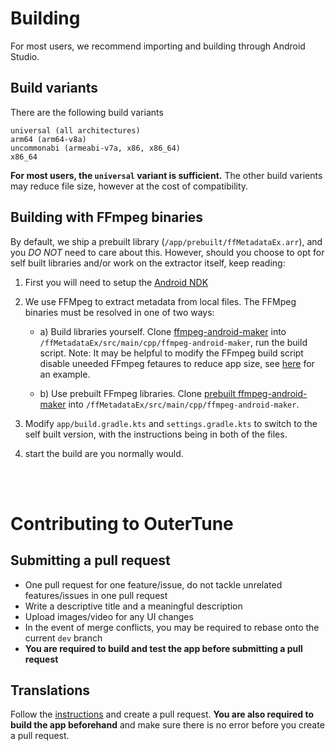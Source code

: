 # Building
For most users, we recommend importing and building through Android Studio.

## Build variants
There are the following build variants
```
universal (all architectures)
arm64 (arm64-v8a)
uncommonabi (armeabi-v7a, x86, x86_64)
x86_64
```
**For most users, the `universal` variant is sufficient.** The other build varients may reduce file size, however at the cost of compatibility.


## Building with FFmpeg binaries

By default, we ship a prebuilt library (`/app/prebuilt/ffMetadataEx.arr`), and you *DO NOT* need to care about this.
However, should you choose to opt for self built libraries and/or work on the extractor itself, keep reading:

1. First you will need to setup the [Android NDK](https://developer.android.com/studio/projects/install-ndk)

2. We use FFMpeg to extract metadata from local files. The FFMpeg binaries must be resolved in one of two ways:
   
   - a) Build libraries yourself. Clone [ffmpeg-android-maker](https://github.com/Javernaut/ffmpeg-android-maker) into `/ffMetadataEx/src/main/cpp/ffmpeg-android-maker`, run the build script. Note: It may be helpful to modify the FFmpeg build script disable uneeded FFmpeg fetaures to reduce app size, see [here](https://github.com/mikooomich/ffmpeg-android-maker/blob/master/scripts/ffmpeg/build.sh) for an example.
  
   - b) Use prebuilt FFmpeg libraries. Clone [prebuilt ffmpeg-android-maker](https://github.com/mikooomich/ffmpeg-android-maker-prebuilt) into `/ffMetadataEx/src/main/cpp/ffmpeg-android-maker`.

3. Modify `app/build.gradle.kts` and `settings.gradle.kts` to switch to the self built version, with the instructions being in both of the files.

4. start the build are you normally would.


<br/><br/>

# Contributing to OuterTune

## Submitting a pull request
- One pull request for one feature/issue, do not tackle unrelated features/issues in one pull request
- Write a descriptive title and a meaningful description
- Upload images/video for any UI changes
- In the event of merge conflicts, you may be required to rebase onto the current `dev` branch
- **You are required to build and test the app before submitting a pull request**

## Translations

Follow the [instructions](https://developer.android.com/guide/topics/resources/localization) and
create a pull request. **You are also required to build the app beforehand** and make sure there is no error
before you create a pull request.